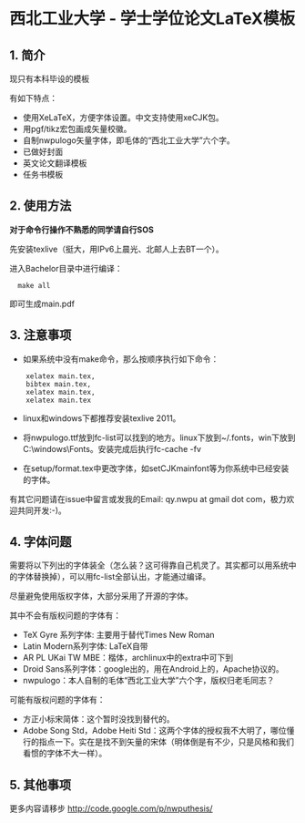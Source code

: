# 西北工业大学 - 学士学位论文LaTeX模板

## 1. 简介

现只有本科毕设的模板

有如下特点：
* 使用XeLaTeX，方便字体设置。中文支持使用xeCJK包。
* 用pgf/tikz宏包画成矢量校徽。
* 自制nwpulogo矢量字体，即毛体的“西北工业大学”六个字。
* 已做好封面
* 英文论文翻译模板
* 任务书模板

## 2. 使用方法

**对于命令行操作不熟悉的同学请自行SOS**

先安装texlive（挺大，用IPv6上晨光、北邮人上去BT一个）。

进入Bachelor目录中进行编译：
```
  make all
```
即可生成main.pdf

## 3. 注意事项

* 如果系统中没有make命令，那么按顺序执行如下命令：
```
    xelatex main.tex,
    bibtex main.tex,
    xelatex main.tex,
    xelatex main.tex
```
* linux和windows下都推荐安装texlive 2011。

* 将nwpulogo.ttf放到fc-list可以找到的地方。linux下放到~/.fonts，win下放到C:\windows\Fonts。安装完成后执行fc-cache -fv

* 在setup/format.tex中更改字体，如setCJKmainfont等为你系统中已经安装的字体。

有其它问题请在issue中留言或发我的Email: qy.nwpu at gmail dot com，极力欢迎共同开发:-)。


## 4. 字体问题

需要将以下列出的字体装全（怎么装？这可得靠自己机灵了。其实都可以用系统中的字体替换掉），可以用fc-list全部认出，才能通过编译。

尽量避免使用版权字体，大部分采用了开源的字体。

其中不会有版权问题的字体有：

* TeX Gyre 系列字体: 主要用于替代Times New Roman
* Latin Modern系列字体: LaTeX自带
* AR PL UKai TW MBE：楷体，archlinux中的extra中可下到
* Droid Sans系列字体：google出的，用在Android上的，Apache协议的。
* nwpulogo：本人自制的毛体“西北工业大学”六个字，版权归老毛同志？

可能有版权问题的字体有：

* 方正小标宋简体：这个暂时没找到替代的。
* Adobe Song Std，Adobe Heiti Std：这两个字体的授权我不大明了，哪位懂行的指点一下。实在是找不到矢量的宋体（明体倒是有不少，只是风格和我们看惯的字体不大一样）。

## 5. 其他事项
更多内容请移步 http://code.google.com/p/nwputhesis/
